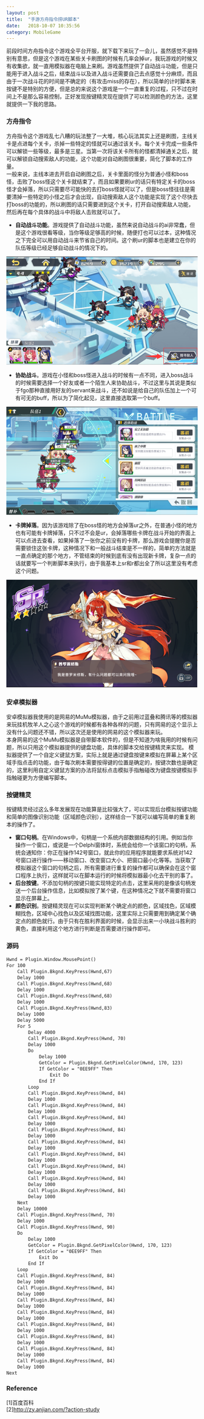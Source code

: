 ```yaml
---
layout: post
title:  "手游方舟指令捞UR脚本"
date:   2018-10-07 10:35:56
category: MobileGame
---
```


前段时间方舟指令这个游戏全平台开服，就下载下来玩了一会儿，虽然感觉不是特别有意思，但是这个游戏在某些关卡刷图的时候有几率会掉ur，我玩游戏的时候又有收集欲，就一直用模拟器在电脑上来刷。游戏虽然提供了自动战斗功能，但是只能用于进入战斗之后，结束战斗以及进入战斗还需要自己去点感觉十分麻烦，而且由于一次战斗花的时间是不确定的（有攻击miss的存在），所以简单的计时脚本来按键不是特别的方便，但是总的来说这个游戏是一个一直重复的过程，只不过在时间上不是那么容易控制，正好发现按键精灵现在提供了可以检测颜色的方法，这里就提供一下我的思路。

### 方舟指令  
方舟指令这个游戏乱七八糟的玩法整了一大堆，核心玩法其实上还是刷图，主线关卡是点进每个关卡，杀掉一些特定的怪就可以通过该关卡。每个关卡完成一些条件可以解锁一些等级，最多是三星。当第一次将该关卡所有的怪都清掉通关之后，就可以解锁自动搜索敌人的功能，这个功能对自动刷图很重要，简化了脚本的工作量。      
一般来说，主线本进去开启自动刷图之后，关卡里面的怪分为普通小怪和boss怪，击败了boss怪这个关卡就结束了，而且如果要刷ur的话只有特定关卡的boss怪才会掉落，所以只需要尽可能快的去打boss怪就可以了，但是boss怪往往是需要清掉一些特定的小怪之后才会出现，自动搜索敌人这个功能是实现了这个尽快去打boss的功能的，所以刷图的话只需要进到这个关卡，打开自动搜索敌人功能，然后再在每个具体的战斗中将敌人击败就可以了。      
- **自动战斗功能**。游戏提供了自动战斗功能，虽然来说自动战斗的ai非常蠢，但是这个游戏很看等级，当你等级足够高的时候，随便打也可以过本，这种情况之下完全可以用自动战斗来节省自己的时间。这个刷ur的脚本也是建立在你的队伍等级已经足够自动战斗的情况下的。       
<div align="center"><img  src="https://github.com/conceptclear/conceptclear.github.io/raw/master/images/MobileGame/AutoFind.png"></div>         

- **协助战斗**。游戏在小怪和boss怪进入战斗的时候有一点不同，进入boss战斗的时候需要选择一个好友或者一个陌生人来协助战斗，不过这里与其说是类似于fgo那种直接用好友的servant来战斗，还不如说是给自己的队伍加上一个可有可无的buff，所以为了简化起见，这里直接选取第一个buff。    
<div align="center"><img  src="https://github.com/conceptclear/conceptclear.github.io/raw/master/images/MobileGame/HelpTeam.png"></div>         

- **卡牌掉落**。因为该游戏除了在boss怪的地方会掉落ur之外，在普通小怪的地方也有可能有卡牌掉落，只不过不会是ur，会掉落哪些卡牌在战斗开始的界面上可以点进去查看，如果掉落了一张你之前没有的卡牌，那么游戏会提醒你是否需要锁住这张卡牌，这种情况下和一般战斗结束是不一样的，简单的方法就是一直点确定的那个地方，不管结束的时候到底有没有出现新卡牌，复杂一点的话就要写一个判断脚本来执行，由于我基本上sr和r都出全了所以这里没有考虑这个问题。        
<div align="center"><img  src="https://github.com/conceptclear/conceptclear.github.io/raw/master/images/MobileGame/CardDrop.png"></div>         

### 安卓模拟器
安卓模拟器我使用的是网易的MuMu模拟器，由于之前用过蓝叠和腾讯等的模拟器来玩挂机牧羊人之心这个游戏的时候都有各种各样的问题，只有网易的这个显示上没有什么问题还不错，所以这次还是使用的网易的这个模拟器来玩。         
本身网易的这个MuMu模拟器是自带脚本软件的，但是不知道为啥我用的时候有问题，所以只用这个模拟器提供的键盘功能，具体的脚本交给按键精灵来实现。
模拟器提供了一个自定义键鼠方案，实际上就是通过键盘按键来模拟在屏幕上某个区域手指点击的功能，由于每次刷本需要按得键的位置是确定的，按键次数也是确定的，这里利用自定义键鼠方案的办法将鼠标点击模拟手指触碰改为键盘按键模拟手指触碰更为方便编写脚本。

### 按键精灵
按键精灵经过这么多年发展现在功能算是比较强大了，可以实现后台模拟按键功能和简单的图像识别功能（区域颜色识别），这样结合一下就可以编写简单的重复刷本的操作了。

- **窗口句柄**。在Windows中，句柄是一个系统内部数据结构的引用。例如当你操作一个窗口，或说是一个Delphi窗体时，系统会给你一个该窗口的句柄，系统会通知你：你正在操作142号窗口，就此你的应用程序就能要求系统对142号窗口进行操作——移动窗口、改变窗口大小、把窗口最小化等等。当获取了模拟器这个窗口的句柄之后，所有需要进行重复的操作都可以确保会在这个窗口程序上执行，这样就可以在脚本运行的时候将模拟器最小化去干别的事了。     
- **后台按键**。不添加句柄的按键只能实现特定的点击，这里采用的是像该句柄发送一个后台操作信息，比如模拟按了某个键，在这种情况之下就不需要将窗口显示在屏幕上。
- **颜色识别**。按键精灵现在可以实现判断某个确定点的颜色，区域找色，区域模糊找色，区域中心找色以及区域找图功能，这里实际上只需要用到确定某个确定点的颜色就行。由于只有在胜利界面的时候，会显示出来一小块战斗胜利的黄色，直接利用这个地方进行判断是否需要进行操作即可。

### 源码
```
Hwnd = Plugin.Window.MousePoint()
For 100
    Call Plugin.Bkgnd.KeyPress(Hwnd,67)
    Delay 1000
    Call Plugin.Bkgnd.KeyPress(Hwnd,68)
    Delay 1000
    Call Plugin.Bkgnd.KeyPress(Hwnd,68)
    Delay 1000
    Call Plugin.Bkgnd.KeyPress(Hwnd,83)
    Delay 1000
    Delay 5000
    For 5
        Delay 4000
        Call Plugin.Bkgnd.KeyPress(Hwnd, 70)
        Delay 1000
        Do
            Delay 1000
            GetColor = Plugin.Bkgnd.GetPixelColor(Hwnd, 170, 123)
            If GetColor = "0EE9FF" Then
                Exit Do
            End If
        Loop
        Call Plugin.Bkgnd.KeyPress(Hwnd, 84)
        Delay 1000
        Call Plugin.Bkgnd.KeyPress(Hwnd, 84)
        Delay 1000
        Call Plugin.Bkgnd.KeyPress(Hwnd, 84)
        Delay 1000
        Call Plugin.Bkgnd.KeyPress(Hwnd, 84)
        Delay 1000
        Call Plugin.Bkgnd.KeyPress(Hwnd, 84)
        Delay 1000
        Call Plugin.Bkgnd.KeyPress(Hwnd, 84)
        Delay 1000
        Call Plugin.Bkgnd.KeyPress(Hwnd, 84)
        Delay 1000
        Call Plugin.Bkgnd.KeyPress(Hwnd, 84)
        Delay 1000
        Call Plugin.Bkgnd.KeyPress(Hwnd, 84)
        Delay 1000
    Next
    Delay 10000
    Call Plugin.Bkgnd.KeyPress(Hwnd, 70)
    Delay 1000
    Call Plugin.Bkgnd.KeyPress(Hwnd, 90)
    Do
        Delay 1000
        GetColor = Plugin.Bkgnd.GetPixelColor(Hwnd, 170, 123)
        If GetColor = "0EE9FF" Then
            Exit Do
        End If
    Loop
    Call Plugin.Bkgnd.KeyPress(Hwnd, 84)
    Delay 1000
    Call Plugin.Bkgnd.KeyPress(Hwnd, 84)
    Delay 1000
    Call Plugin.Bkgnd.KeyPress(Hwnd, 84)
    Delay 1000
    Call Plugin.Bkgnd.KeyPress(Hwnd, 84)
    Delay 1000
    Call Plugin.Bkgnd.KeyPress(Hwnd, 84)
    Delay 1000
    Call Plugin.Bkgnd.KeyPress(Hwnd, 84)
    Delay 1000
    Call Plugin.Bkgnd.KeyPress(Hwnd, 84)
    Delay 1000
    Call Plugin.Bkgnd.KeyPress(Hwnd, 84)
    Delay 1000
Next
```

### Reference
[1]百度百科       
[2]http://zy.anjian.com/?action-study

<div id="container"></div>
<link rel="stylesheet" href="https://imsun.github.io/gitment/style/default.css">
<script src="https://imsun.github.io/gitment/dist/gitment.browser.js"></script>
<script>
var gitment = new Gitment({
  id: 'MobileGame_ArkOrder.href', // 可选。默认为 location.href
  owner: 'conceptclear',
  repo: 'githubpages-comments',
  oauth: {
    client_id: 'a1812e9ad609dc70811c',
    client_secret: 'f1ebf229475b995ad032d72d9e177ecf0b0219f9',
  },
})
gitment.render('container')
</script>
